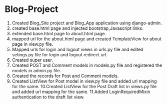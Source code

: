 # Blog-Project
1. Created Blog_Site project and Blog_App application using django-admin.
2. created base.html page and injected bootstrap,Javascript links.
3. extended base.html page to about.html page.
4. mapped url for the about.html page and created TemplateView for about page in view.py file.
5. Mapped urls for login and logout views in urls.py file and edited setings.py file for login and logout redirect url.
6. Created super user.
7. Created POST and Comment models in models.py file and registered the models in admin.py file.
8. Created the records for Post and Comment models.
9. Created ListView for Post model in view.py file and added url mapping for the same.
10.Created ListView for the Post Draft list in views.py file and added url mapping for the same.
11.Added LoginRequiredMixin authentication to the draft list view.
